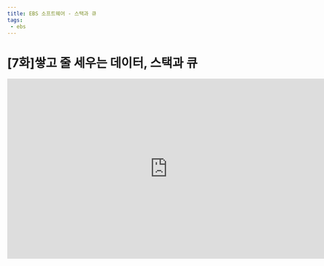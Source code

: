 ```yaml
---
title: EBS 소프트웨어 - 스택과 큐
tags: 
 - ebs
---
```


# [7화]쌓고 줄 세우는 데이터, 스택과 큐
<iframe src='https://tv.naver.com/embed/10796474?autoPlay=true' frameborder='no' scrolling='no' marginwidth='0' marginheight='0' WIDTH='740' HEIGHT='416' allow='autoplay' allowfullscreen></iframe>

